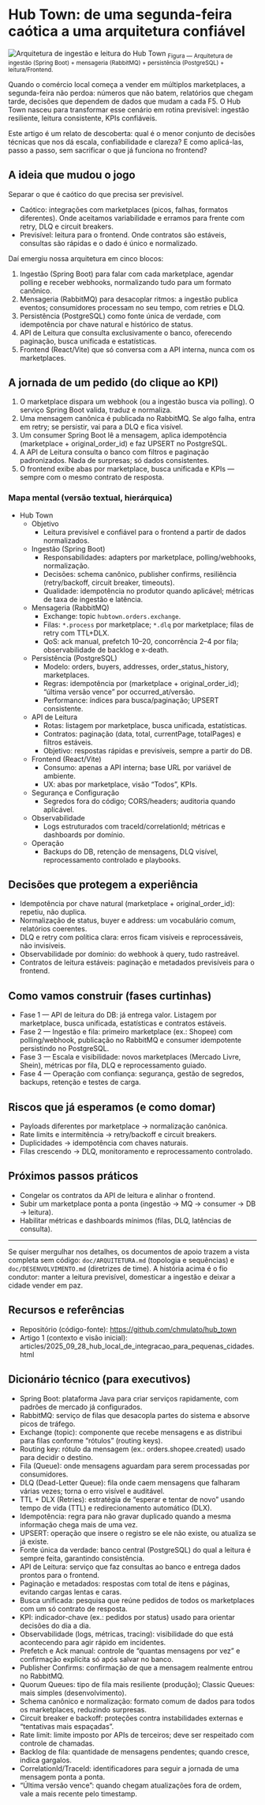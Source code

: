 # Hub Town: de uma segunda-feira caótica a uma arquitetura confiável

![Arquitetura de ingestão e leitura do Hub Town](assets/img/2025_10_12_IMAGE_001.png)
<sub>Figura — Arquitetura de ingestão (Spring Boot) + mensageria (RabbitMQ) + persistência (PostgreSQL) + leitura/Frontend.</sub>

Quando o comércio local começa a vender em múltiplos marketplaces, a segunda-feira não perdoa: números que não batem, relatórios que chegam tarde, decisões que dependem de dados que mudam a cada F5. O Hub Town nasceu para transformar esse cenário em rotina previsível: ingestão resiliente, leitura consistente, KPIs confiáveis.

Este artigo é um relato de descoberta: qual é o menor conjunto de decisões técnicas que nos dá escala, confiabilidade e clareza? E como aplicá-las, passo a passo, sem sacrificar o que já funciona no frontend?

## A ideia que mudou o jogo

Separar o que é caótico do que precisa ser previsível.

- Caótico: integrações com marketplaces (picos, falhas, formatos diferentes). Onde aceitamos variabilidade e erramos para frente com retry, DLQ e circuit breakers.
- Previsível: leitura para o frontend. Onde contratos são estáveis, consultas são rápidas e o dado é único e normalizado.

Daí emergiu nossa arquitetura em cinco blocos:

1) Ingestão (Spring Boot) para falar com cada marketplace, agendar polling e receber webhooks, normalizando tudo para um formato canônico.
2) Mensageria (RabbitMQ) para desacoplar ritmos: a ingestão publica eventos; consumidores processam no seu tempo, com retries e DLQ.
3) Persistência (PostgreSQL) como fonte única de verdade, com idempotência por chave natural e histórico de status.
4) API de Leitura que consulta exclusivamente o banco, oferecendo paginação, busca unificada e estatísticas.
5) Frontend (React/Vite) que só conversa com a API interna, nunca com os marketplaces.

## A jornada de um pedido (do clique ao KPI)

1) O marketplace dispara um webhook (ou a ingestão busca via polling). O serviço Spring Boot valida, traduz e normaliza.
2) Uma mensagem canônica é publicada no RabbitMQ. Se algo falha, entra em retry; se persistir, vai para a DLQ e fica visível.
3) Um consumer Spring Boot lê a mensagem, aplica idempotência (marketplace + original_order_id) e faz UPSERT no PostgreSQL.
4) A API de Leitura consulta o banco com filtros e paginação padronizados. Nada de surpresas; só dados consistentes.
5) O frontend exibe abas por marketplace, busca unificada e KPIs — sempre com o mesmo contrato de resposta.

### Mapa mental (versão textual, hierárquica)

- Hub Town
  - Objetivo
    - Leitura previsível e confiável para o frontend a partir de dados normalizados.
  - Ingestão (Spring Boot)
    - Responsabilidades: adapters por marketplace, polling/webhooks, normalização.
    - Decisões: schema canônico, publisher confirms, resiliência (retry/backoff, circuit breaker, timeouts).
    - Qualidade: idempotência no produtor quando aplicável; métricas de taxa de ingestão e latência.
  - Mensageria (RabbitMQ)
    - Exchange: topic `hubtown.orders.exchange`.
    - Filas: `*.process` por marketplace; `*.dlq` por marketplace; filas de retry com TTL+DLX.
    - QoS: ack manual, prefetch 10–20, concorrência 2–4 por fila; observabilidade de backlog e x-death.
  - Persistência (PostgreSQL)
    - Modelo: orders, buyers, addresses, order_status_history, marketplaces.
    - Regras: idempotência por (marketplace + original_order_id); “última versão vence” por occurred_at/versão.
    - Performance: índices para busca/paginação; UPSERT consistente.
  - API de Leitura
    - Rotas: listagem por marketplace, busca unificada, estatísticas.
    - Contratos: paginação (data, total, currentPage, totalPages) e filtros estáveis.
    - Objetivo: respostas rápidas e previsíveis, sempre a partir do DB.
  - Frontend (React/Vite)
    - Consumo: apenas a API interna; base URL por variável de ambiente.
    - UX: abas por marketplace, visão “Todos”, KPIs.
  - Segurança e Configuração
    - Segredos fora do código; CORS/headers; auditoria quando aplicável.
  - Observabilidade
    - Logs estruturados com traceId/correlationId; métricas e dashboards por domínio.
  - Operação
    - Backups do DB, retenção de mensagens, DLQ visível, reprocessamento controlado e playbooks.

## Decisões que protegem a experiência

- Idempotência por chave natural (marketplace + original_order_id): repetiu, não duplica.
- Normalização de status, buyer e address: um vocabulário comum, relatórios coerentes.
- DLQ e retry com política clara: erros ficam visíveis e reprocessáveis, não invisíveis.
- Observabilidade por domínio: do webhook à query, tudo rastreável.
- Contratos de leitura estáveis: paginação e metadados previsíveis para o frontend.

## Como vamos construir (fases curtinhas)

- Fase 1 — API de leitura do DB: já entrega valor. Listagem por marketplace, busca unificada, estatísticas e contratos estáveis.
- Fase 2 — Ingestão e fila: primeiro marketplace (ex.: Shopee) com polling/webhook, publicação no RabbitMQ e consumer idempotente persistindo no PostgreSQL.
- Fase 3 — Escala e visibilidade: novos marketplaces (Mercado Livre, Shein), métricas por fila, DLQ e reprocessamento guiado.
- Fase 4 — Operação com confiança: segurança, gestão de segredos, backups, retenção e testes de carga.

## Riscos que já esperamos (e como domar)

- Payloads diferentes por marketplace → normalização canônica.
- Rate limits e intermitência → retry/backoff e circuit breakers.
- Duplicidades → idempotência com chaves naturais.
- Filas crescendo → DLQ, monitoramento e reprocessamento controlado.

## Próximos passos práticos

- Congelar os contratos da API de leitura e alinhar o frontend.
- Subir um marketplace ponta a ponta (ingestão → MQ → consumer → DB → leitura).
- Habilitar métricas e dashboards mínimos (filas, DLQ, latências de consulta).

---

Se quiser mergulhar nos detalhes, os documentos de apoio trazem a vista completa sem código: `doc/ARQUITETURA.md` (topologia e sequências) e `doc/DESENVOLVIMENTO.md` (diretrizes de time). A história acima é o fio condutor: manter a leitura previsível, domesticar a ingestão e deixar a cidade vender em paz.

## Recursos e referências

- Repositório (código-fonte): https://github.com/chmulato/hub_town
- Artigo 1 (contexto e visão inicial): articles/2025_09_28_hub_local_de_integracao_para_pequenas_cidades.html

## Dicionário técnico (para executivos)

- Spring Boot: plataforma Java para criar serviços rapidamente, com padrões de mercado já configurados.
- RabbitMQ: serviço de filas que desacopla partes do sistema e absorve picos de tráfego.
- Exchange (topic): componente que recebe mensagens e as distribui para filas conforme “rótulos” (routing keys).
- Routing key: rótulo da mensagem (ex.: orders.shopee.created) usado para decidir o destino.
- Fila (Queue): onde mensagens aguardam para serem processadas por consumidores.
- DLQ (Dead-Letter Queue): fila onde caem mensagens que falharam várias vezes; torna o erro visível e auditável.
- TTL + DLX (Retries): estratégia de “esperar e tentar de novo” usando tempo de vida (TTL) e redirecionamento automático (DLX).
- Idempotência: regra para não gravar duplicado quando a mesma informação chega mais de uma vez.
- UPSERT: operação que insere o registro se ele não existe, ou atualiza se já existe.
- Fonte única da verdade: banco central (PostgreSQL) do qual a leitura é sempre feita, garantindo consistência.
- API de Leitura: serviço que faz consultas ao banco e entrega dados prontos para o frontend.
- Paginação e metadados: respostas com total de itens e páginas, evitando cargas lentas e caras.
- Busca unificada: pesquisa que reúne pedidos de todos os marketplaces com um só contrato de resposta.
- KPI: indicador-chave (ex.: pedidos por status) usado para orientar decisões do dia a dia.
- Observabilidade (logs, métricas, tracing): visibilidade do que está acontecendo para agir rápido em incidentes.
- Prefetch e Ack manual: controle de “quantas mensagens por vez” e confirmação explícita só após salvar no banco.
- Publisher Confirms: confirmação de que a mensagem realmente entrou no RabbitMQ.
- Quorum Queues: tipo de fila mais resiliente (produção); Classic Queues: mais simples (desenvolvimento).
- Schema canônico e normalização: formato comum de dados para todos os marketplaces, reduzindo surpresas.
- Circuit breaker e backoff: proteções contra instabilidades externas e “tentativas mais espaçadas”.
- Rate limit: limite imposto por APIs de terceiros; deve ser respeitado com controle de chamadas.
- Backlog de fila: quantidade de mensagens pendentes; quando cresce, indica gargalos.
- CorrelationId/TraceId: identificadores para seguir a jornada de uma mensagem ponta a ponta.
- “Última versão vence”: quando chegam atualizações fora de ordem, vale a mais recente pelo timestamp.
